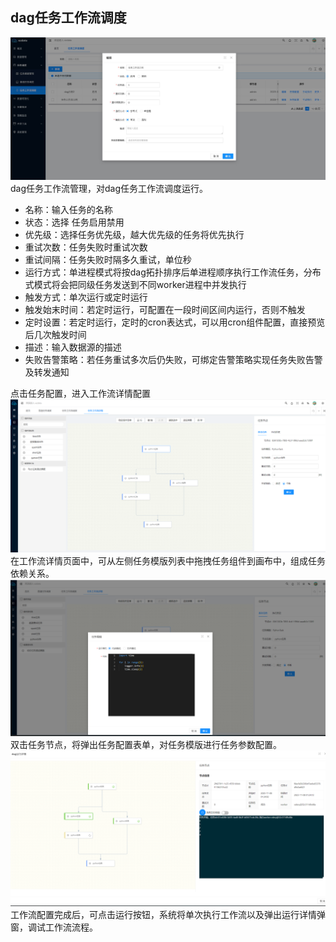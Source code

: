 dag任务工作流调度
----
![输入图片说明](https://raw.githubusercontent.com/xuwei95/ezdata_press/master/images/dag.png?raw=true "在这里输入图片标题")
dag任务工作流管理，对dag任务工作流调度运行。
- 名称：输入任务的名称
- 状态：选择 任务启用禁用
- 优先级：选择任务优先级，越大优先级的任务将优先执行
- 重试次数：任务失败时重试次数
- 重试间隔：任务失败时隔多久重试，单位秒
- 运行方式：单进程模式将按dag拓扑排序后单进程顺序执行工作流任务，分布式模式将会把同级任务发送到不同worker进程中并发执行
- 触发方式：单次运行或定时运行
- 触发始末时间：若定时运行，可配置在一段时间区间内运行，否则不触发
- 定时设置：若定时运行，定时的cron表达式，可以用cron组件配置，直接预览后几次触发时间
- 描述：输入数据源的描述
- 失败告警策略：若任务重试多次后仍失败，可绑定告警策略实现任务失败告警及转发通知  

点击任务配置，进入工作流详情配置
![输入图片说明](https://raw.githubusercontent.com/xuwei95/ezdata_press/master/images/dag_detail.png?raw=true "在这里输入图片标题")
在工作流详情页面中，可从左侧任务模版列表中拖拽任务组件到画布中，组成任务依赖关系。  
![输入图片说明](https://raw.githubusercontent.com/xuwei95/ezdata_press/master/images/dag_task_edit.png?raw=true "在这里输入图片标题")
双击任务节点，将弹出任务配置表单，对任务模版进行任务参数配置。  
![输入图片说明](https://raw.githubusercontent.com/xuwei95/ezdata_press/master/images/dag_run.png?raw=true "在这里输入图片标题")
工作流配置完成后，可点击运行按钮，系统将单次执行工作流以及弹出运行详情弹窗，调试工作流流程。

